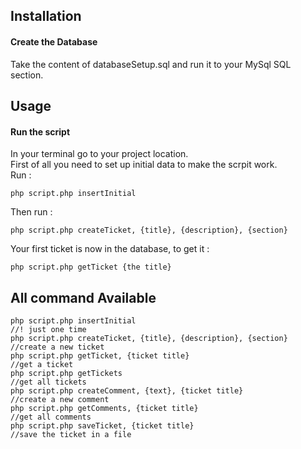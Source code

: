 
## Installation

#### Create the Database

Take the content of databaseSetup.sql and run it to your MySql SQL section.


## Usage

#### Run the script

In your terminal go to your project location. \
First of all you need to set up initial data to make the scrpit work. \
Run :
```
php script.php insertInitial
```
Then run :
```
php script.php createTicket, {title}, {description}, {section}
```

Your first ticket is now in the database, to get it :

```
php script.php getTicket {the title}
```

## All command Available

```
php script.php insertInitial                                        //! just one time
php script.php createTicket, {title}, {description}, {section}      //create a new ticket
php script.php getTicket, {ticket title}                            //get a ticket
php script.php getTickets                                           //get all tickets
php script.php createComment, {text}, {ticket title}                //create a new comment
php script.php getComments, {ticket title}                          //get all comments
php script.php saveTicket, {ticket title}                           //save the ticket in a file

```